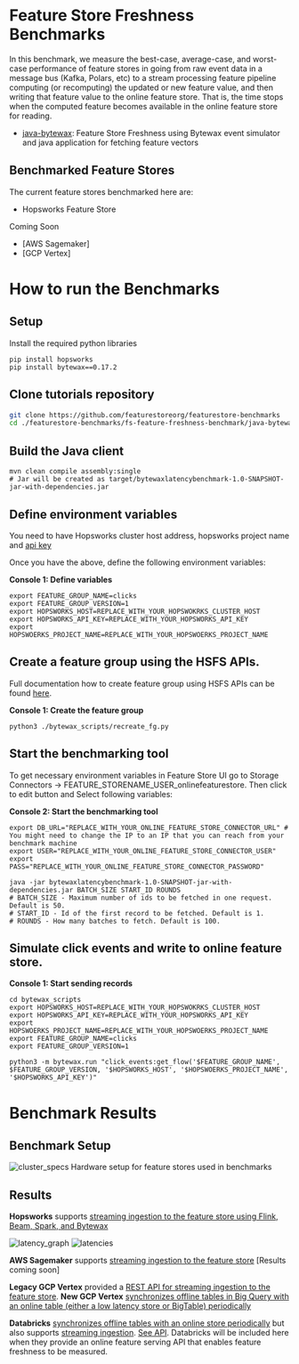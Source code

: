 # Feature Store Freshness Benchmarks


In this benchmark, we measure the best-case, average-case, and worst-case performance of feature stores in going from 
raw event data in a message bus (Kafka, Polars, etc) to a stream processing feature pipeline computing (or recomputing) 
the updated or new feature value, and then writing that feature value to the online feature store. That is, the time 
stops when the computed feature becomes available in the online feature store for reading.

- [java-bytewax](https://github.com/featurestoreorg/featurestore-benchmarks/tree/main/fs-feature-freshness-benchmark/java-bytewax):
Feature Store Freshness using Bytewax event simulator and java application for fetching feature vectors


## Benchmarked Feature Stores

The current feature stores benchmarked here are:

 * Hopsworks Feature Store

Coming Soon
 * [AWS Sagemaker]
 * [GCP Vertex]


# How to run the Benchmarks

## Setup
Install the required python libraries
```console
pip install hopsworks
pip install bytewax==0.17.2
```

## Clone tutorials repository
```bash
git clone https://github.com/featurestoreorg/featurestore-benchmarks
cd ./featurestore-benchmarks/fs-feature-freshness-benchmark/java-bytewax
```

## Build the Java client
```console
mvn clean compile assembly:single
# Jar will be created as target/bytewaxlatencybenchmark-1.0-SNAPSHOT-jar-with-dependencies.jar
```

## Define environment variables
You need  to have Hopsworks cluster host address, hopsworks project name and
[api key](https://docs.hopsworks.ai/3.3/user_guides/projects/api_key/create_api_key/)

Once you have the above, define the following environment variables:

**Console 1: Define variables**
```console
export FEATURE_GROUP_NAME=clicks
export FEATURE_GROUP_VERSION=1
export HOPSWORKS_HOST=REPLACE_WITH_YOUR_HOPSWOKRKS_CLUSTER_HOST
export HOPSWORKS_API_KEY=REPLACE_WITH_YOUR_HOPSWORKS_API_KEY
export HOPSWOERKS_PROJECT_NAME=REPLACE_WITH_YOUR_HOPSWOERKS_PROJECT_NAME
```

## Create a feature group using the HSFS APIs.
Full documentation how to create feature group using HSFS APIs can be found [here](https://docs.hopsworks.ai/3.3/user_guides/fs/feature_group/create/).

**Console 1: Create the feature group**
```console
python3 ./bytewax_scripts/recreate_fg.py
```

## Start the benchmarking tool
To get necessary environment variables in Feature Store UI go to Storage Connectors -> FEATURE_STORENAME_USER_onlinefeaturestore. Then click to edit button and Select following variables:

**Console 2: Start the benchmarking tool**
```console
export DB_URL="REPLACE_WITH_YOUR_ONLINE_FEATURE_STORE_CONNECTOR_URL" # You might need to change the IP to an IP that you can reach from your benchmark machine
export USER="REPLACE_WITH_YOUR_ONLINE_FEATURE_STORE_CONNECTOR_USER"
export PASS="REPLACE_WITH_YOUR_ONLINE_FEATURE_STORE_CONNECTOR_PASSWORD"

java -jar bytewaxlatencybenchmark-1.0-SNAPSHOT-jar-with-dependencies.jar BATCH_SIZE START_ID ROUNDS
# BATCH_SIZE - Maximum number of ids to be fetched in one request. Default is 50.
# START_ID - Id of the first record to be fetched. Default is 1.
# ROUNDS - How many batches to fetch. Default is 100.
```

## Simulate click events and write to online feature store.
**Console 1: Start sending records**
```console
cd bytewax_scripts
export HOPSWORKS_HOST=REPLACE_WITH_YOUR_HOPSWOKRKS_CLUSTER_HOST
export HOPSWORKS_API_KEY=REPLACE_WITH_YOUR_HOPSWORKS_API_KEY
export HOPSWOERKS_PROJECT_NAME=REPLACE_WITH_YOUR_HOPSWOERKS_PROJECT_NAME
export FEATURE_GROUP_NAME=clicks
export FEATURE_GROUP_VERSION=1

python3 -m bytewax.run "click_events:get_flow('$FEATURE_GROUP_NAME', $FEATURE_GROUP_VERSION, '$HOPSWORKS_HOST', '$HOPSWOERKS_PROJECT_NAME', '$HOPSWORKS_API_KEY')"
```

# Benchmark Results
## Benchmark Setup
![cluster_specs](https://github.com/featurestoreorg/featurestore-benchmarks/assets/4143920/a1df206e-6ec5-46dc-8a89-0c79d401cb2e)
Hardware setup for feature stores used in benchmarks

## Results
**Hopsworks** supports [streaming ingestion to the feature store using Flink, Beam, Spark, and Bytewax](https://docs.hopsworks.ai/3.3/user_guides/fs/feature_group/create/#streaming-write-api)

![latency_graph](https://github.com/featurestoreorg/featurestore-benchmarks/assets/4143920/bdc575e4-39a3-4d48-a7da-0a6b9273ec8e)
![latencies](https://github.com/featurestoreorg/featurestore-benchmarks/assets/4143920/43f37954-64ab-457b-b347-e9ece5cf19f9)

**AWS Sagemaker** supports [streaming ingestion to the feature store](https://aws.amazon.com/blogs/machine-learning/using-streaming-ingestion-with-amazon-sagemaker-feature-store-to-make-ml-backed-decisions-in-near-real-time/) 
[Results coming soon]

**Legacy GCP Vertex** provided a [REST API for streaming ingestion to the feature store](https://cloud.google.com/vertex-ai/docs/featurestore/ingesting-stream). 
**New GCP Vertex**  [synchronizes offline tables in Big Query with an online table (either a low latency store or BigTable) periodically](https://cloud.google.com/vertex-ai/docs/featurestore/latest/sync-data)


**Databricks** [synchronizes offline tables with an online store periodically](https://docs.databricks.com/en/machine-learning/feature-store/publish-features.html#publish-streaming-features-to-an-online-store) but also supports [streaming ingestion](https://docs.databricks.com/en/machine-learning/feature-store/publish-features.html#publish-streaming-features-to-an-online-store). [See API](https://api-docs.databricks.com/python/feature-store/latest/feature_store.client.html). 
Databricks will be included here when they provide an online feature serving API that enables feature freshness to be measured. 

